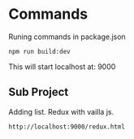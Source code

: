 # Commands
Runing commands in package.json

`npm run build:dev`

This will start localhost at: 9000

## Sub Project
Adding list. Redux with vailla js.

`http://localhost:9000/redux.html`